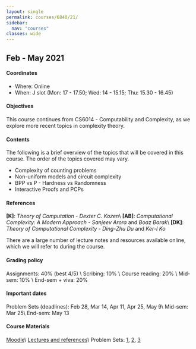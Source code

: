 ```yaml
---
layout: single
permalink: courses/6840/21/
sidebar:
  nav: "courses"
classes: wide
---
```



## Feb - May 2021

#### Coordinates
- Where: Online
- When: J slot (Mon: 17 - 17.50; Wed: 14 - 15.15; Thu: 15.30 - 16.45)

#### Objectives
This course continues from CS6014 - Computability and Complexity, as we explore more recent topics in complexity theory.

#### Contents
The following is a brief overview of the topics that will be covered in this course. The order of the topics covered may vary.
- Complexity of counting problems
- Non-uniform models and circuit complexity
- BPP vs P - Hardness vs Randomness
- Interactive Proofs and PCPs

#### References
 **[K]**: *Theory of Computation* - *Dexter C. Kozen*\\
 **[AB]**: *Computational Complexity: A Modern Approach* - *Sanjeev Arora* and *Boaz Barak*\\
 **[DK]**: *Theory of Computational Complexity* - *Ding-Zhu Du* and *Ker-I Ko*

There are a large number of lecture notes and resources available online, which we will refer to during the course.

#### Grading policy
 Assignments: 40% (best 4/5) \\
 Scribing: 10%  \\
 Course reading: 20% \\
 Mid-sem: 10% \\
 End-sem + viva: 20%

#### Important dates
 Problem Sets (deadlines): Feb 28, Mar 14, Apr 11, Apr 25, May 9\\
 Mid-sem: Mar 25\\
 End-sem: May 13

#### Course Materials
 [Moodle](https://courses.iitm.ac.in/course/view.php?id=7167)\\
 [Lectures and references](lec.html)\\
 Problem Sets: [1](https://hackmd.io/@yaduv/HymPeCyld), [2](https://hackmd.io/@yaduv/BJokdfzzd), [3](https://hackmd.io/@yaduv/rJLtFRTXd)
